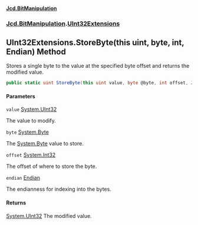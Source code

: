 #### [Jcd.BitManipulation](index.md 'index')

### [Jcd.BitManipulation](Jcd.BitManipulation.md 'Jcd.BitManipulation').[UInt32Extensions](Jcd.BitManipulation.UInt32Extensions.md 'Jcd.BitManipulation.UInt32Extensions')

## UInt32Extensions.StoreByte(this uint, byte, int, Endian) Method

Stores a single byte to the value at the specified byte offset and returns the modified value.

```csharp
public static uint StoreByte(this uint value, byte @byte, int offset, Jcd.BitManipulation.Endian endian=Jcd.BitManipulation.Endian.Little);
```

#### Parameters

<a name='Jcd.BitManipulation.UInt32Extensions.StoreByte(thisuint,byte,int,Jcd.BitManipulation.Endian).value'></a>

`value` [System.UInt32](https://docs.microsoft.com/en-us/dotnet/api/System.UInt32 'System.UInt32')

The value to modify.

<a name='Jcd.BitManipulation.UInt32Extensions.StoreByte(thisuint,byte,int,Jcd.BitManipulation.Endian).byte'></a>

`byte` [System.Byte](https://docs.microsoft.com/en-us/dotnet/api/System.Byte 'System.Byte')

The [System.Byte](https://docs.microsoft.com/en-us/dotnet/api/System.Byte 'System.Byte') value to store.

<a name='Jcd.BitManipulation.UInt32Extensions.StoreByte(thisuint,byte,int,Jcd.BitManipulation.Endian).offset'></a>

`offset` [System.Int32](https://docs.microsoft.com/en-us/dotnet/api/System.Int32 'System.Int32')

The offset of where to store the byte.

<a name='Jcd.BitManipulation.UInt32Extensions.StoreByte(thisuint,byte,int,Jcd.BitManipulation.Endian).endian'></a>

`endian` [Endian](Jcd.BitManipulation.Endian.md 'Jcd.BitManipulation.Endian')

The endianness for indexing into the bytes.

#### Returns

[System.UInt32](https://docs.microsoft.com/en-us/dotnet/api/System.UInt32 'System.UInt32')
The modified value.